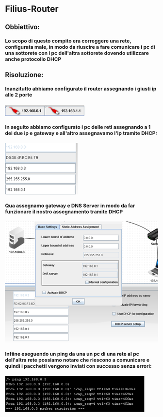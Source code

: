 # Filius-Router

## Obbiettivo:
### Lo scopo di questo compito era correggere una rete, configurata male, in modo da riuscire a fare comunicare i pc di una sottorete con i pc dell'altra sottorete dovendo utilizzare anche protocollo DHCP

## Risoluzione:

### Inanzitutto abbiamo configurato il router assegnando i giusti ip alle 2 porte
### ![router](/router/ip.png)

### In seguito abbiamo configurato i pc delle reti assegnando a 1 dei due ip e gateway e all'altro assegnavamo l'ip tramite DHCP:
### ![pc](/router/pc.png)

### Qua assegnamo gateway e DNS Server in modo da far funzionare il nostro assegnamento tramite DHCP
### ![dhcp](/router/dhcp.png)

### Infiine eseguendo un ping da una un pc di una rete al pc dell'altra rete possiamo notare che riescono a comunicare e quindi i pacchetti vengono inviati con successo senza errori:
### ![ping](/router/ping.png)
